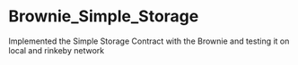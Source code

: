 # Brownie_Simple_Storage
Implemented the Simple Storage Contract with the Brownie and testing it on local and rinkeby network

